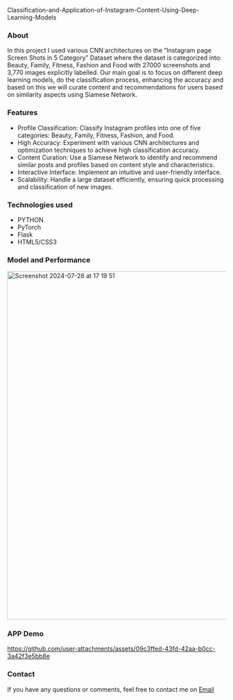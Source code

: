 Classification-and-Application-of-Instagram-Content-Using-Deep-Learning-Models

### About
In this project I used various CNN architectures on the “Instagram page Screen Shots in 5 Category” Dataset where the dataset is categorized into: Beauty, Family, Fitness, Fashion and Food with 27000 screenshots and 3,770 images explicitly labelled. Our main goal is to focus on different deep learning models, do the classification process, enhancing the accuracy and based on this we will curate content and recommendations for users based on similarity aspects using Siamese Network.

### Features
* Profile Classification: Classify Instagram profiles into one of five categories: Beauty, Family, Fitness, Fashion, and Food.
* High Accuracy: Experiment with various CNN architectures and optimization techniques to achieve high classification accuracy.
* Content Curation: Use a Siamese Network to identify and recommend similar posts and profiles based on content style and characteristics.
* Interactive Interface: Implement an intuitive and user-friendly interface.
* Scalability: Handle a large dataset efficiently, ensuring quick processing and classification of new images.

### Technologies used
* PYTHON
* PyTorch
* Flask
* HTML5/CSS3

### Model and Performance
<img width="803" alt="Screenshot 2024-07-28 at 17 19 51" src="https://github.com/user-attachments/assets/1276f021-a7d8-4216-8210-3ca5b26afd70">

### APP Demo
https://github.com/user-attachments/assets/09c3ffed-43fd-42aa-b0cc-3a42f3e5bb8e

### Contact

If you have any questions or comments, feel free to contact me on [Email](mailto:adarshreddybandaru@gmail.com)





